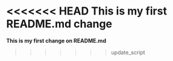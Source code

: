 <<<<<<< HEAD
**This is my first README.md change**
=======
**This is my first change on README.md**
>>>>>>> update_script
